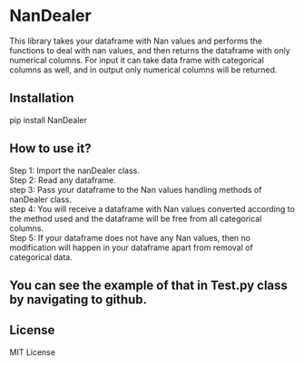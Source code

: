 # NanDealer 
This library takes your dataframe with Nan values and performs the functions to deal with nan values, and then returns the dataframe with only numerical columns. For input it can take data frame with categorical columns as well, and in output only numerical columns will be returned.

## Installation
pip install NanDealer

## How to use it?
Step 1: Import the nanDealer class.\
Step 2: Read any dataframe.\
step 3: Pass your dataframe to the Nan values handling methods of nanDealer class.\
step 4: You will receive a dataframe with Nan values converted according to the method used and the dataframe will be free from all categorical columns.\
Step 5: If your dataframe does not have any Nan values, then no modification will happen in your dataframe apart from removal of categorical data.

## You can see the example of that in Test.py class by navigating to github.

## License
MIT License

